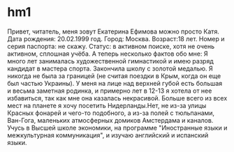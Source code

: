 # hm1
Привет, читатель, меня зовут Екатерина Ефимова можно просто Катя.
Дата рождения: 20.02.1999 год. Город: Москва. Возраст:18 лет. Номер и серия паспорта: не скажу. Статус: в активном поиске, хотя не очень активном, сплошная учёба.
А теперь несколько фактов обо мне:
Я много лет занималась художественной гимнастикой и имею разряд кандидат в мастера спорта.
Закончила школу с золотой медалью.
Я никогда не была за границей (не считая поездки в Крым, когда он еще был частью Украины).
У меня на лице над верхней губой есть большая и весьма заметная родинка, и примерно лет в 12-13 я хотела от нее избавиться, так как мне она казалась некрасивой.
Больше всего из всех мест на планете я хочу посетить Нидерланды.Нет, не из-за улицы Красных фонарей и чего-то подобного, а из-за полей с тюльпанами, Ван-Гога, маленьких атмосферных домиков Амстердама и каналов.
Учусь в Высшей школе экономики, на программе "Иностранные языки и межкультурная коммуникация", и изучаю английский и испанский языки.

